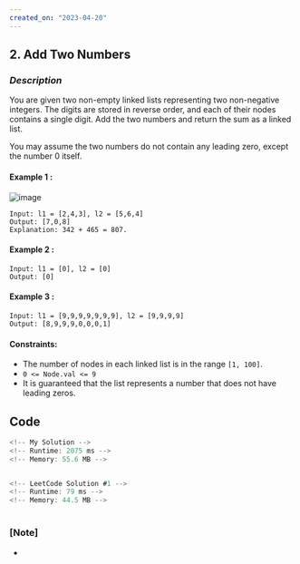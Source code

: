 ```yaml
---
created_on: "2023-04-20"
---
```


## 2. Add Two Numbers


### _Description_

You are given two non-empty linked lists representing two non-negative integers. The digits are stored in reverse order, and each of their nodes contains a single digit. Add the two numbers and return the sum as a linked list.

You may assume the two numbers do not contain any leading zero, except the number 0 itself.



#### Example 1 :
![image](https://user-images.githubusercontent.com/126009067/233355066-43e053c4-937c-41cd-bc0e-dbbbe8217a87.png)

```
Input: l1 = [2,4,3], l2 = [5,6,4]
Output: [7,0,8]
Explanation: 342 + 465 = 807.
```

#### Example 2 :
```
Input: l1 = [0], l2 = [0]
Output: [0]
```

#### Example 3 :
```
Input: l1 = [9,9,9,9,9,9,9], l2 = [9,9,9,9]
Output: [8,9,9,9,0,0,0,1]
```

#### Constraints:
- The number of nodes in each linked list is in the range `[1, 100]`.
- `0 <= Node.val <= 9`
- It is guaranteed that the list represents a number that does not have leading zeros.



## Code

```JavaScript
<!-- My Solution -->
<!-- Runtime: 2075 ms -->
<!-- Memory: 55.6 MB -->



```

```JavaScript
<!-- LeetCode Solution #1 -->
<!-- Runtime: 79 ms -->
<!-- Memory: 44.5 MB -->


```


#

### [Note]
- 
